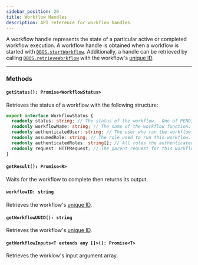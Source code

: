 ```yaml
---
sidebar_position: 20
title: Workflow Handles
description: API reference for workflow handles
---
```


A workflow handle represents the state of a particular active or completed workflow execution.
A workflow handle is obtained when a workflow is started with [`DBOS.startWorkflow`](./dbos-class#starting-background-workflows).
Additionally, a handle can be retrieved by calling [`DBOS.retrieveWorkflow`](./dbos-class#dbosretrieveworkflow) with the workflow's [unique ID](../../tutorials/workflow-tutorial#workflow-ids).

---

### Methods

#### `getStatus(): Promise<WorkflowStatus>`

Retrieves the status of a workflow with the following structure:

```typescript
export interface WorkflowStatus {
  readonly status: string; // The status of the workflow.  One of PENDING, SUCCESS, ERROR, RETRIES_EXCEEDED, or CANCELLED.
  readonly workflowName: string; // The name of the workflow function.
  readonly authenticatedUser: string; // The user who ran the workflow. Empty string if not set.
  readonly assumedRole: string; // The role used to run this workflow.  Empty string if authorization is not required.
  readonly authenticatedRoles: string[]; // All roles the authenticated user has, if any.
  readonly request: HTTPRequest; // The parent request for this workflow, if any.
}
```

#### `getResult(): Promise<R>`

Waits for the workflow to complete then returns its output.

#### `workflowID: string`

Retrieves the workflow's [unique ID](../../tutorials/workflow-tutorial#workflow-ids).

#### `getWorkflowUUID(): string`

Retrieves the workflow's [unique ID](../../tutorials/workflow-tutorial#workflow-ids).

#### `getWorkflowInputs<T extends any []>(): Promise<T>`

Retrieves the worklow's input argument array.